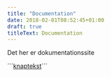 ```yaml
---
title: "Documentation"
date: 2018-02-01T08:52:45+01:00
draft: true
titleText: Documentation
---
```


Det her er dokumentationssite

´´´<a href="" class="btns">knaptekst</a>´´´ 